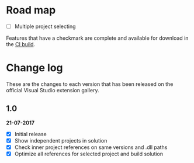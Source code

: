# Road map

- [ ] Multiple project selecting

Features that have a checkmark are complete and available for
download in the
[CI build](http://vsixgallery.com/extension/5a6a87d6-88ba-43fb-b257-df2d514af96b/).

# Change log

These are the changes to each version that has been released
on the official Visual Studio extension gallery.

## 1.0

**21-07-2017**

- [x] Initial release
- [x] Show independent projects in solution
- [x] Check inner project references on same versions and .dll paths
- [x] Optimize all references for selected project and build solution